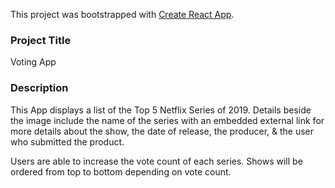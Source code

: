 This project was bootstrapped with [Create React App](https://github.com/facebook/create-react-app).

### Project Title

Voting App 

### Description

This App displays a list of the Top 5 Netflix Series of 2019. Details beside the image include the name of the series with an embedded external link for more details about the show, the date of release, the producer, & the user who submitted the product. 

Users are able to increase the vote count of each series. Shows will be ordered from top to bottom depending on vote count. 

